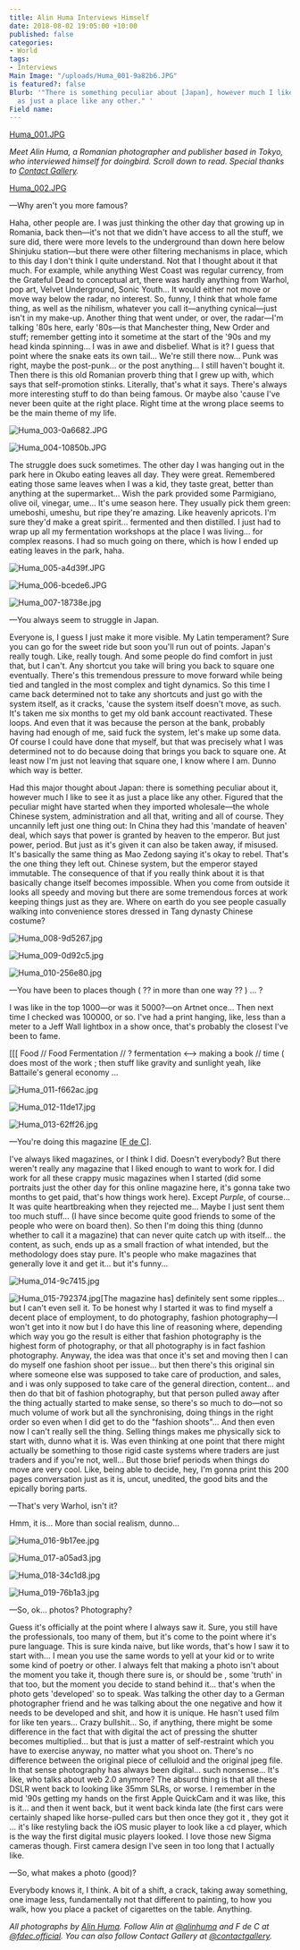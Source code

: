 ```yaml
---
title: Alin Huma Interviews Himself
date: 2018-08-02 19:05:00 +10:00
published: false
categories:
- World
tags:
- Interviews
Main Image: "/uploads/Huma_001-9a82b6.JPG"
is featured?: false
Blurb: '"There is something peculiar about [Japan], however much I like to see it
  as just a place like any other." '
Field name: 
---
```


[Huma_001.JPG](/uploads/Huma_001.JPG)

*Meet Alin Huma, a Romanian photographer and publisher based in Tokyo, who interviewed himself for doingbird. Scroll down to read. Special thanks to [Contact Gallery](contactgallery.co).*

[Huma_002.JPG](/uploads/Huma_002.JPG)

—Why aren't you more famous?

Haha, other people are. I was just thinking the other day that growing up in Romania, back then—it's not that we didn't have access to all the stuff, we sure did, there were more levels to the underground than down here below Shinjuku station—but there were other filtering mechanisms in place, which to this day I don't think I quite understand. Not that I thought about it that much. For example, while anything West Coast was regular currency, from the Grateful Dead to conceptual art, there was hardly anything from Warhol, pop art, Velvet Underground, Sonic Youth... It would either not move or move way below the radar, no interest. So, funny, I think that whole fame thing, as well as the nihilism, whatever you call it—anything cynical—just isn't in my make-up. Another thing that went under, or over, the radar—I'm talking '80s here, early '80s—is that Manchester thing, New Order and stuff; remember getting into it sometime at the start of the '90s and my head kinda spinning... I was in awe and disbelief. What is it? I guess that point where the snake eats its own tail... We're still there now... Punk was right, maybe the post-punk... or the post anything... I still haven't bought it. Then there is this old Romanian proverb thing that I grew up with, which says that self-promotion stinks. Literally, that's what it says. There's always more interesting stuff to do than being famous. Or maybe also 'cause I've never been quite at the right place. Right time at the wrong place seems to be the main theme of my life.

![Huma_003-0a6682.JPG](/uploads/Huma_003-0a6682.JPG)

![Huma_004-10850b.JPG](/uploads/Huma_004-10850b.JPG)

The struggle does suck sometimes. The other day I was hanging out in the park here in Okubo eating leaves all day. They were great. Remembered eating those same leaves when I was a kid, they taste great, better than anything at the supermarket... Wish the park provided some Parmigiano, olive oil, vinegar, ume... It's ume season here. They usually pick them green: umeboshi, umeshu, but ripe they're amazing. Like heavenly apricots. I'm sure they'd make a great spirit... fermented and then distilled. I just had to wrap up all my fermentation workshops at the place I was living... for complex reasons. I had so much going on there, which is how I ended up eating leaves in the park, haha.

![Huma_005-a4d39f.JPG](/uploads/Huma_005-a4d39f.JPG)

![Huma_006-bcede6.JPG](/uploads/Huma_006-bcede6.JPG)

![Huma_007-18738e.jpg](/uploads/Huma_007-18738e.jpg)

—You always seem to struggle in Japan.

Everyone is, I guess I just make it more visible. My Latin temperament? Sure you can go for the sweet ride but soon you'll run out of points. Japan's really tough. Like, really tough. And some people do find comfort in just that, but I can't. Any shortcut you take will bring you back to square one eventually. There's this tremendous pressure to move forward while being tied and tangled in the most complex and tight dynamics. So this time I came back determined not to take any shortcuts and just go with the system itself, as it cracks, 'cause the system itself doesn't move, as such. It's taken me six months to get my old bank account reactivated. These loops. And even that it was because the person at the bank, probably having had enough of me, said fuck the system, let's make up some data. Of course I could have done that myself, but that was precisely what I was determined not to do because doing that brings you back to square one. At least now I'm just not leaving that square one, I know where I am. Dunno which way is better.

Had this major thought about Japan: there is something peculiar about it, however much I like to see it as just a place like any other. Figured that the peculiar might have started when they imported wholesale—the whole Chinese system, administration and all that, writing and all of course. They uncannily left just one thing out: In China they had this 'mandate of heaven' deal, which says that power is granted by heaven to the emperor. But just power, period. But just as it's given it can also be taken away, if misused. It's basically the same thing as Mao Zedong saying it's okay to rebel. That's the one thing they left out. Chinese system, but the emperor stayed immutable. The consequence of that if you really think about it is that basically change itself becomes impossible. When you come from outside it looks all speedy and moving but there are some tremendous forces at work keeping things just as they are. Where on earth do you see people casually walking into convenience stores dressed in Tang dynasty Chinese costume?

![Huma_008-9d5267.jpg](/uploads/Huma_008-9d5267.jpg)

![Huma_009-0d92c5.jpg](/uploads/Huma_009-0d92c5.jpg)

![Huma_010-256e80.jpg](/uploads/Huma_010-256e80.jpg)

—You have been to places though (  ??  in more than one way ?? )  ...  ?

I was like in the top 1000—or was it 5000?—on Artnet once... Then next time I checked was 100000, or so. I've had a print hanging, like, less than a meter to a Jeff Wall lightbox in a show once, that's probably the closest I've been to fame.

\[\[\[   Food   //  Food  Fermentation  //  ?      fermentation <-->  making a book //   time  ( does most of the work ;  then stuff like gravity and sunlight  yeah, like Battaile's general economy   …

![Huma_011-f662ac.jpg](/uploads/Huma_011-f662ac.jpg)

![Huma_012-11de17.jpg](/uploads/Huma_012-11de17.jpg)

![Huma_013-62ff26.jpg](/uploads/Huma_013-62ff26.jpg)

—You're doing this magazine \[[F de C](http://fdc.tokyo/)\].

I've always liked magazines, or I think I did. Doesn't everybody? But there weren't really any magazine that I liked enough to want to work for. I did work for all these crappy music magazines when I started (did some portraits just the other day for this online magazine here, it's gonna take two months to get paid, that's how things work here). Except *Purple*, of course... It was quite heartbreaking when they rejected me... Maybe I just sent them too much stuff... (I have since become quite good friends to some of the people who were on board then). So then I'm doing this thing (dunno whether to call it a magazine) that can never quite catch up with itself... the content, as such, ends up as a small fraction of what intended, but the methodology does stay pure. It's people who make magazines that generally love it and get it... but it's funny...

![Huma_014-9c7415.jpg](/uploads/Huma_014-9c7415.jpg)

![Huma_015-792374.jpg](/uploads/Huma_015-792374.jpg)\[The magazine has\] definitely sent some ripples... but I can't even sell it. To be honest why I started it was to find myself a decent place of employment, to do photography, fashion photography—I won't get into it now but I do have this line of reasoning where, depending which way you go the result is either that fashion photography is the highest form of photography, or that all photography is in fact fashion photography. Anyway, the idea was that once it's set and moving then I can do myself one fashion shoot per issue... but then there's this original sin where someone else was supposed to take care of production, and sales, and i was only supposed to take care of the general direction, content... and then do that bit of fashion photography, but that person pulled away after the thing actually started to make sense, so there's so much to do—not so much volume of work but all the synchronising, doing things in the right order so even when I did get to do the "fashion shoots"... And then even now I can't really sell the thing. Selling things makes me physically sick to start with, dunno what it is. Was even thinking at one point that there might actually be something to those rigid caste systems where traders are just traders and if you're not, well... But those brief periods when things do move are very cool. Like, being able to decide, hey, I'm gonna print this 200 pages conversation just as it is, uncut, unedited, the good bits and the epically boring parts.

—That's very Warhol, isn't it?

Hmm, it is... More than social realism, dunno...

![Huma_016-9b17ee.jpg](/uploads/Huma_016-9b17ee.jpg)

![Huma_017-a05ad3.jpg](/uploads/Huma_017-a05ad3.jpg)

![Huma_018-34c1d8.jpg](/uploads/Huma_018-34c1d8.jpg)

![Huma_019-76b1a3.jpg](/uploads/Huma_019-76b1a3.jpg)

—So, ok... photos? Photography?

Guess it's officially at the point where I always saw it. Sure, you still have the professionals, too many of them, but it's come to the point where it's pure language. This is sure kinda naive, but like words, that's how I saw it to start with... I mean you use the same words to yell at your kid or to write some kind of poetry or other. I always felt that making a photo isn't about the moment you take it, though there sure is, or should be , some 'truth' in that too, but the moment you decide to stand behind it... that's when the photo gets 'developed' so to speak. Was talking the other day to a German photographer friend and he was talking about the one negative and how it needs to be developed and shit, and how it is unique. He hasn't used film for like ten years... Crazy bullshit... So, if anything, there might be some difference in the fact that with digital the act of pressing the shutter becomes multiplied... but that is just a matter of self-restraint which you have to exercise anyway, no matter what you shoot on. There's no difference between the original piece of celluloid and the original jpeg file. In that sense photography has always been digital... such nonsense... It's like, who talks about web 2.0 anymore? The absurd thing is that all these DSLR went back to looking like 35mm SLRs, or worse. I remember in the mid '90s getting my hands on the first Apple QuickCam and it was like, this is it… and then it went back, but it went back kinda late (the first cars were certainly shaped like horse-pulled cars but then once they got it , they got it ...  it's like restyling back the iOS music player to look like a cd player, which is the way the first digital music players looked. I love those new Sigma cameras though. First camera design I've seen in too long that I actually like.

—So, what makes a photo (good)?

Everybody knows it, I think. A bit of a shift, a crack, taking away something, one image less, fundamentally not that different to painting, to how you walk, how you place a packet of cigarettes on the table. Anything.

*All photographs by [Alin Huma](http://huma.fdc.tokyo/). Follow Alin at [@alinhuma](https://www.instagram.com/alinhuma/?hl=en) and F de C at [@fdec.official](https://www.instagram.com/fdec.official/). You can also follow Contact Gallery at [@contactgallery](https://www.instagram.com/contactgallery/).*
